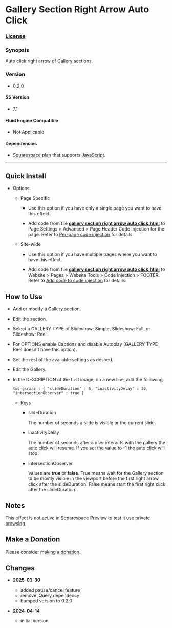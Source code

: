 # Gallery Section Right Arrow Auto Click

### [License][1]

### Synopsis

Auto click right arrow of Gallery sections.

### Version

  * 0.2.0

#### SS Version

  * 7.1

#### Fluid Engine Compatible

  * Not Applicable

#### Dependencies

  * [Squarespace plan][2] that supports [JavaScript][3].

---

## Quick Install

* Options

  * Page Specific
  
    * Use this option if you have only a single page you want to have this
      effect.
      
    * Add code from file **[gallery section right arrow auto click.html][5]** to
      Page Settings > Advanced > Page Header Code Injection for the page. Refer
      to [Per-page code injection][6] for details.
      
  * Site-wide
  
    * Use this option if you have multiple pages where you want to have this
      effect.
      
    * Add code from file **[gallery section right arrow auto click.html][5]** to
      Website > Pages > Website Tools > Code Injection > FOOTER. Refer to [Add
      code to code injection][7] for details.

## How to Use

  * Add or modify a Gallery section.
    
  * Edit the section.
    
  * Select a GALLERY TYPE of Slideshow: Simple, Slideshow: Full, or Slideshow:
    Reel.
    
  * For OPTIONS enable Captions and disable Autoplay (GALLERY TYPE Reel doesn't
    have this option).
    
  * Set the rest of the available settings as desired.
  
  * Edit the Gallery.
  
  * In the DESCRIPTION of the first image, on a new line, add the following.
  
    ```text
    twc-gsraac : { "slideDuration" : 5, "inactivityDelay" : 30, "intersectionObserver" : true }
    ```
    
    * Keys
      
      * slideDuration
        
        The number of seconds a slide is visible or the current slide.
        
      * inactivityDelay
      
        The number of seconds after a user interacts with the gallery the auto
        click will resume. If you set the value to -1 the auto click will stop.
        
      * intersectionObserver
        
        Values are **true** or **false**. True means wait for the Gallery
        section to be mostly visible in the viewport before the first right
        arrow click after the slideDuration. False means start the first right
        click after the slideDuration.

## Notes

This effect is not active in Sqparespace Preview to test it use [private
browsing][8].

## Make a Donation

Please consider [making a donation][9].

## Changes

* **2025-03-30**
  
  * added pause/cancel feature
  * remove jQuery dependency
  * bumped version to 0.2.0
  
* **2024-04-14**
  
  * initial version

[1]: https://github.com/tomsWebConsulting/twcsl/blob/main/LICENSE.txt#L1
[2]: https://www.squarespace.com/pricing
[3]: https://en.wikipedia.org/wiki/JavaScript
[4]: https://jquery.com/
[5]: gallery%20section%20right%20arrow%20auto%20click.html#L1
[6]: https://support.squarespace.com/hc/en-us/articles/205815908-Using-code-injection#toc-per-page-code-injection
[7]: https://support.squarespace.com/hc/en-us/articles/205815908-Using-code-injection#toc-add-code-to-code-injection
[8]: https://support.squarespace.com/hc/en-us/articles/207099587-Using-private-browsing-or-incognito-mode
[9]: https://github.com/tomsWebConsulting/twcsl#make-a-donation
